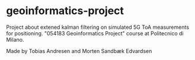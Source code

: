 # geoinformatics-project
Project about extened kalman filtering on simulated 5G ToA measurements for positioning. "054183 Geoinformatics Project" course at Politecnico di Milano.

Made by Tobias Andresen and Morten Sandbæk Edvardsen
